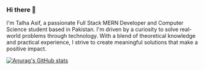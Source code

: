 ### Hi there 👋
I'm Talha Asif, a passionate Full Stack MERN Developer and Computer Science student based in Pakistan. I'm driven by a curiosity to solve real-world problems through technology. With a blend of theoretical knowledge and practical experience, I strive to create meaningful solutions that make a positive impact.

[![Anurag's GitHub stats](https://github-readme-stats.vercel.app/api?username=Talhaasif7)](https://github.com/anuraghazra/github-readme-stats)
